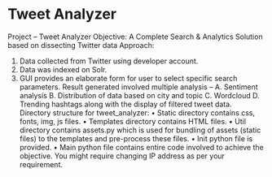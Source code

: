 # Tweet Analyzer

Project – Tweet Analyzer
Objective: A Complete Search & Analytics Solution based on dissecting Twitter data
Approach: 
1.	Data collected from Twitter using developer account.
2.	Data was indexed on Solr.
3.	GUI provides an elaborate form for user to select specific search parameters. 
Result generated involved multiple analysis – 
A. Sentiment analysis
B. Distribution of data based on city and topic
C. Wordcloud 
D. Trending hashtags along with the display of filtered tweet data.
Directory structure for tweet_analyzer:
•	Static directory contains css, fonts, img, js files.
•	Templates directory contains HTML files.
•	Util directory contains assets.py which is used for bundling of assets (static files) to the templates and pre-process these files.
•	Init python file is provided.
•	Main python file contains entire code involved to achieve the objective. You might require changing IP address as per your requirement.
